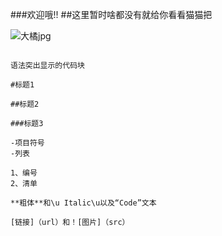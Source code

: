 ###欢迎哦!!
##这里暂时啥都没有就给你看看猫猫把



![大橘jpg](src)

```降价

语法突出显示的代码块

#标题1

##标题2

###标题3

-项目符号
-列表

1、编号
2、清单

**粗体**和\u Italic\u以及“Code”文本

[链接]（url）和！[图片]（src）
```
